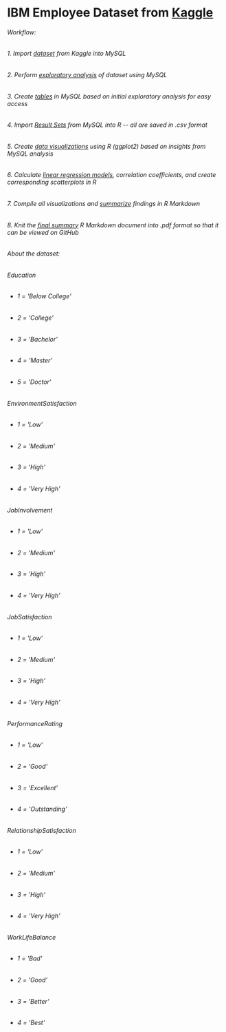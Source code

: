 # IBM Employee Dataset from [Kaggle](https://www.kaggle.com/rohitsahoo/employee)

###### Workflow:
###### 1. Import [dataset](https://github.com/vanessawong26/IBM-Employee-Data-Analysis/blob/main/IBM_employee_data.csv) from Kaggle into MySQL
###### 2. Perform [exploratory analysis](https://github.com/vanessawong26/IBM-Employee-Data-Analysis/blob/main/IBMexploratory.sql) of dataset using MySQL 
###### 3. Create [tables](https://github.com/vanessawong26/IBM-Employee-Data-Analysis/blob/main/Tables.sql) in MySQL based on initial exploratory analysis for easy access
###### 4. Import [Result Sets](https://github.com/vanessawong26/IBM-Employee-Data-Analysis/blob/main/JobRole_vs_JobRatings.csv) from MySQL into R -- all are saved in .csv format
###### 5. Create [data visualizations](https://github.com/vanessawong26/IBM-Employee-Data-Analysis/blob/main/ggplot.R) using R (ggplot2) based on insights from MySQL analysis
###### 6. Calculate [linear regression models](https://github.com/vanessawong26/IBM-Employee-Data-Analysis/blob/main/RVals.R), correlation coefficients, and create corresponding scatterplots in R
###### 7. Compile all visualizations and [summarize](https://github.com/vanessawong26/IBM-Employee-Data-Analysis/blob/main/FINAL_SUMMARY.Rmd) findings in R Markdown
###### 8. Knit the [final summary](https://github.com/vanessawong26/IBM-Employee-Data-Analysis/blob/main/FINAL_SUMMARY.pdf) R Markdown document into .pdf format so that it can be viewed on GitHub


###### About the dataset:

###### Education
- ###### 1 = 'Below College'
- ###### 2 = 'College'
- ###### 3 = 'Bachelor'
- ###### 4 = 'Master'
- ###### 5 = 'Doctor'

###### EnvironmentSatisfaction
- ###### 1 = 'Low'
- ###### 2 = 'Medium'
- ###### 3 = 'High'
- ###### 4 = 'Very High'

###### JobInvolvement
- ###### 1 = 'Low'
- ###### 2 = 'Medium'
- ###### 3 = 'High'
- ###### 4 = 'Very High'

###### JobSatisfaction
- ###### 1 = 'Low'
- ###### 2 = 'Medium'
- ###### 3 = 'High'
- ###### 4 = 'Very High'

###### PerformanceRating
- ###### 1 = 'Low'
- ###### 2 = 'Good'
- ###### 3 = 'Excellent'
- ###### 4 = 'Outstanding'

###### RelationshipSatisfaction
- ###### 1 = 'Low'
- ###### 2 = 'Medium'
- ###### 3 = 'High'
- ###### 4 = 'Very High'

###### WorkLifeBalance
- ###### 1 = 'Bad'
- ###### 2 = 'Good'
- ###### 3 = 'Better'
- ###### 4 = 'Best'
